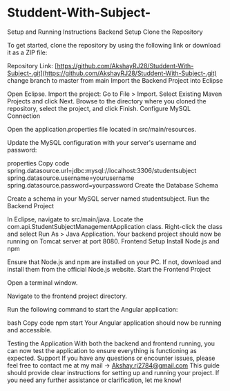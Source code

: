 # Studdent-With-Subject-

Setup and Running Instructions
Backend Setup
Clone the Repository

To get started, clone the repository by using the following link or download it as a ZIP file:

Repository Link: [https://github.com/AkshayRJ28/Studdent-With-Subject-.git](https://github.com/AkshayRJ28/Studdent-With-Subject-.git)
change branch to master from main
Import the Backend Project into Eclipse

Open Eclipse.
Import the project:
Go to File > Import.
Select Existing Maven Projects and click Next.
Browse to the directory where you cloned the repository, select the project, and click Finish.
Configure MySQL Connection

Open the application.properties file located in src/main/resources.

Update the MySQL configuration with your server's username and password:

properties
Copy code
spring.datasource.url=jdbc:mysql://localhost:3306/studentsubject
spring.datasource.username=yourusername
spring.datasource.password=yourpassword
Create the Database Schema

Create a schema in your MySQL server named studentsubject.
Run the Backend Project

In Eclipse, navigate to src/main/java.
Locate the com.api.StudentSubjectManagementApplication class.
Right-click the class and select Run As > Java Application.
Your backend project should now be running on Tomcat server at port 8080.
Frontend Setup
Install Node.js and npm

Ensure that Node.js and npm are installed on your PC. If not, download and install them from the official Node.js website.
Start the Frontend Project

Open a terminal window.

Navigate to the frontend project directory.

Run the following command to start the Angular application:

bash
Copy code
npm start
Your Angular application should now be running and accessible.

Testing the Application
With both the backend and frontend running, you can now test the application to ensure everything is functioning as expected.
Support
If you have any questions or encounter issues, please feel free to contact me at my mail -> Akshay.rj2784@gmail.com
This guide should provide clear instructions for setting up and running your project. If you need any further assistance or clarification, let me know!
